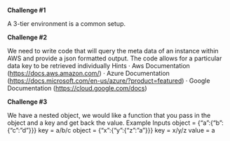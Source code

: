 **Challenge #1**

A 3-tier environment is a common setup.
 
**Challenge #2**

We need to write code that will query the meta data of an instance within AWS and provide a json formatted output. 
The code allows for a particular data key to be retrieved individually
Hints
·         Aws Documentation (https://docs.aws.amazon.com/)
·         Azure Documentation (https://docs.microsoft.com/en-us/azure/?product=featured)
·         Google Documentation (https://cloud.google.com/docs)
 
**Challenge #3**

We have a nested object, we would like a function that you pass in the object and a key and get back the value.
Example Inputs
object = {“a”:{“b”:{“c”:”d”}}}
key = a/b/c
object = {“x”:{“y”:{“z”:”a”}}}
key = x/y/z
value = a

